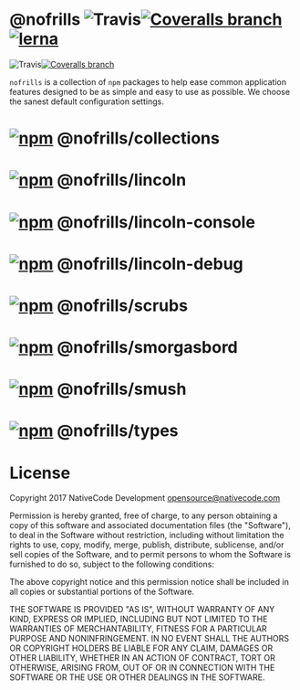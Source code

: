 # @nofrills ![Travis](https://img.shields.io/travis/nativecode-dev/nofrills/master.svg?style=flat-square&label=master)[![Coveralls branch](https://img.shields.io/coveralls/nativecode-dev/nofrills/master.svg?style=flat-square&label=master)](https://coveralls.io/r/nativecode-dev/nofrills?branch=master)[![lerna](https://img.shields.io/badge/maintained%20with-lerna-cc00ff.svg?style=flat-square)](https://lernajs.io/)

![Travis](https://img.shields.io/travis/nativecode-dev/nofrills/develop.svg?style=flat-square&label=develop)[![Coveralls branch](https://img.shields.io/coveralls/nativecode-dev/nofrills/develop.svg?style=flat-square&label=develop)](https://coveralls.io/r/nativecode-dev/nofrills?branch=develop)

`nofrills` is a collection of `npm` packages to help ease common application features designed to be as simple and easy to use as possible. We choose the sanest default configuration settings.

# [![npm](https://img.shields.io/npm/v/@nofrills/collections.svg?style=flat-square)](https://www.npmjs.com/package/@nofrills/collections) @nofrills/collections

# [![npm](https://img.shields.io/npm/v/@nofrills/lincoln.svg?style=flat-square)](https://www.npmjs.com/package/@nofrills/lincoln) @nofrills/lincoln

# [![npm](https://img.shields.io/npm/v/@nofrills/lincoln-console.svg?style=flat-square)](https://www.npmjs.com/package/@nofrills/lincoln-console) @nofrills/lincoln-console

# [![npm](https://img.shields.io/npm/v/@nofrills/lincoln-debug.svg?style=flat-square)](https://www.npmjs.com/package/@nofrills/lincoln-debug) @nofrills/lincoln-debug

# [![npm](https://img.shields.io/npm/v/@nofrills/scrubs.svg?style=flat-square)](https://www.npmjs.com/package/@nofrills/scrubs) @nofrills/scrubs

# [![npm](https://img.shields.io/npm/v/@nofrills/smorgasbord.svg?style=flat-square)](https://www.npmjs.com/package/@nofrills/smorgasbord) @nofrills/smorgasbord

# [![npm](https://img.shields.io/npm/v/@nofrills/smush.svg?style=flat-square)](https://www.npmjs.com/package/@nofrills/smush) @nofrills/smush

# [![npm](https://img.shields.io/npm/v/@nofrills/types.svg?style=flat-square)](https://www.npmjs.com/package/@nofrills/types) @nofrills/types

# License
Copyright 2017 NativeCode Development <opensource@nativecode.com>

Permission is hereby granted, free of charge, to any person obtaining a copy of this software and associated
documentation files (the "Software"), to deal in the Software without restriction, including without
limitation the rights to use, copy, modify, merge, publish, distribute, sublicense, and/or sell copies of the
Software, and to permit persons to whom the Software is furnished to do so, subject to the following
conditions:

The above copyright notice and this permission notice shall be included in all copies or substantial portions
of the Software.

THE SOFTWARE IS PROVIDED "AS IS", WITHOUT WARRANTY OF ANY KIND, EXPRESS OR IMPLIED, INCLUDING BUT NOT LIMITED
TO THE WARRANTIES OF MERCHANTABILITY, FITNESS FOR A PARTICULAR PURPOSE AND NONINFRINGEMENT. IN NO EVENT SHALL
THE AUTHORS OR COPYRIGHT HOLDERS BE LIABLE FOR ANY CLAIM, DAMAGES OR OTHER LIABILITY, WHETHER IN AN ACTION OF
CONTRACT, TORT OR OTHERWISE, ARISING FROM, OUT OF OR IN CONNECTION WITH THE SOFTWARE OR THE USE OR OTHER
DEALINGS IN THE SOFTWARE.
